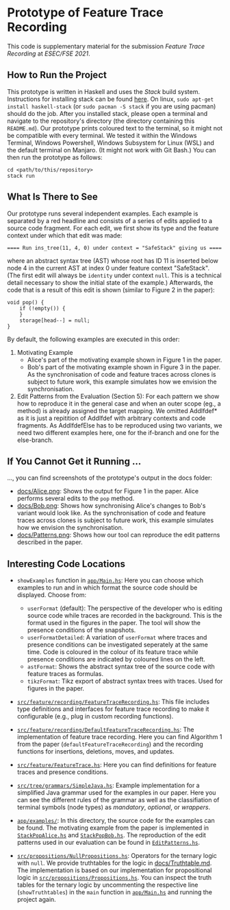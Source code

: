 # Prototype of Feature Trace Recording

This code is supplementary material for the submission _Feature Trace Recording_ at _ESEC/FSE 2021_.

## How to Run the Project
This prototype is written in Haskell and uses the _Stack_ build system.
Instructions for installing stack can be found [here](https://docs.haskellstack.org/en/stable/README/).
On linux, `sudo apt-get install haskell-stack` (or `sudo pacman -S stack` if you are using pacman) should do the job.
After you installed stack, please open a terminal and navigate to the repository's directory (the directory containing this `README.md`).
Our prototype prints coloured text to the terminal, so it might not be compatible with every terminal.
We tested it within the Windows Terminal, Windows Powershell, Windows Subsystem for Linux (WSL) and the default terminal on Manjaro. (It might not work with Git Bash.)
You can then run the prototype as follows:

    cd <path/to/this/repository>
    stack run

## What Is There to See
Our prototype runs several independent examples.
Each example is separated by a red headline and consists of a series of edits applied to a source code fragment.
For each edit, we first show its type and the feature context under which that edit was made:

    ==== Run ins_tree(11, 4, 0) under context = "SafeStack" giving us ====

where an abstract syntax tree (AST) whose root has ID 11 is inserted below node 4 in the current AST at index 0 under feature context "SafeStack".
(The first edit will always be `identity` under context `null`. This is a technical detail necessary to show the initial state of the example.)
Afterwards, the code that is a result of this edit is shown (similar to Figure 2 in the paper):

    void pop() {
        if (!empty()) {
        }
        storage[head--] = null;
    }

By default, the following examples are executed in this order:

1. Motivating Example
    - Alice's part of the motivating example shown in Figure 1 in the paper.
    - Bob's part of the motivating example shown in Figure 3 in the paper. As the synchronisation of code and feature traces across clones is subject to future work, this example simulates how we envision the synchronisation.
2. Edit Patterns from the Evaluation (Section 5): For each pattern we show how to reproduce it in the general case and when an outer scope (eg., a method) is already assigned the target mapping. We omitted AddIfdef* as it is just a repitition of AddIfdef with arbitrary contexts and code fragments. As AddIfdefElse has to be reproduced using two variants, we need two different examples here, one for the if-branch and one for the else-branch.

## If You Cannot Get it Running ...
..., you can find screenshots of the prototype's output in the docs folder:

- [docs/Alice.png](docs/Alice.png): Shows the output for Figure 1 in the paper. Alice performs several edits to the `pop` method.
- [docs/Bob.png](docs/Bob.png): Shows how synchronising Alice's changes to Bob's variant would look like. As the synchronisation of code and feature traces across clones is subject to future work, this example simulates how we envision the synchronisation.
- [docs/Patterns.png](docs/Patterns.png): Shows how our tool can reproduce the edit patterns described in the paper.

## Interesting Code Locations

- `showExamples` function in [`app/Main.hs`](app/Main.hs): Here you can choose which examples to run and in which format the source code should be displayed. Choose from:
    - `userFormat` (default): The perspective of the developer who is editing source code while traces are recorded in the background. This is the format used in the figures in the paper. The tool will show the presence conditions of the snapshots.
    - `userFormatDetailed`: A variation of `userFormat` where traces and presence conditions can be investigated seperately at the same time. Code is coloured in the colour of its feature trace while presence conditions are indicated by coloured lines on the left.
    - `astFormat`: Shows the abstract syntax tree of the source code with feature traces as formulas.
    - `tikzFormat`: Tikz export of abstract syntax trees with traces. Used for figures in the paper.

- [`src/feature/recording/FeatureTraceRecording.hs`](src/feature/recording/FeatureTraceRecording.hs): This file includes type definitions and interfaces for feature trace recording to make it configurable (e.g., plug in custom recording functions).

- [`src/feature/recording/DefaultFeatureTraceRecording.hs`](src/feature/recording/DefaultFeatureTraceRecording.hs): The implementation of feature trace recording. Here you can find Algorithm 1 from the paper (`defaultFeatureTraceRecording`) and the recording functions for insertions, deletions, moves, and updates.

- [`src/feature/FeatureTrace.hs`](src/feature/FeatureTrace.hs): Here you can find definitions for feature traces and presence conditions.

- [`src/tree/grammars/SimpleJava.hs`](src/tree/grammars/SimpleJava.hs): Example implementation for a simplified Java grammar used for the examples in our paper. Here you can see the different rules of the grammar as well as the classifiation of terminal symbols (node types) as _mandatory_, _optional_, or _wrappers_.

- [`app/examples/`](app/examples/): In this directory, the source code for the examples can be found. The motivating example from the paper is implemented in [`StackPopAlice.hs`](app/examples/StackPopAlice.hs) and [`StackPopBob.hs`](app/examples/StackPopBob.hs). The reproduction of the edit patterns used in our evaluation can be found in [`EditPatterns.hs`](app/examples/EditPatterns.hs).

- [`src/propositions/NullPropositions.hs`](src/propositions/NullPropositions.hs): Operators for the ternary logic with `null`.
We provide truthtables for the logic in [docs/Truthtable.md](docs/Truthtable.md).
The implementation is based on our implementation for propositional logic in [`src/propositions/Propositions.hs`](src/propositions/Propositions.hs).
You can inspect the truth tables for the ternary logic by uncommenting the respective line (`showTruthtables`) in the `main` function in [`app/Main.hs`](app/Main.hs) and running the project again.
